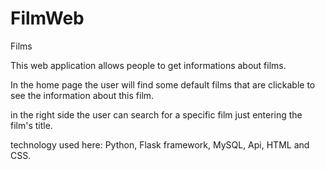 # FilmWeb
Films

This web application allows people to get informations about films.

In the home page the user will find some default films that are clickable to see the information about this film.

in the right side the user can search for a specific film just entering the film's title.

technology used here: Python, Flask framework, MySQL, Api, HTML and CSS.
